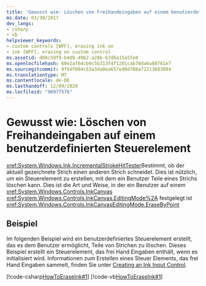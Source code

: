 ```yaml
---
title: 'Gewusst wie: Löschen von Freihandeingaben auf einem benutzerdefinierten Steuerelement'
ms.date: 03/30/2017
dev_langs:
- csharp
- vb
helpviewer_keywords:
- custom controls [WPF], erasing ink on
- ink [WPF], erasing on custom control
ms.assetid: d88c50f9-b4d8-4962-a28b-67d6a15a5fe0
ms.openlocfilehash: 60e2af64cb0c5b313f4f1201cab70da6a88f61e7
ms.sourcegitcommit: 9f6df084c53a3da0ea657ed0d708a72213683084
ms.translationtype: MT
ms.contentlocale: de-DE
ms.lasthandoff: 12/09/2020
ms.locfileid: "96977576"
---
```

# <a name="how-to-erase-ink-on-a-custom-control"></a>Gewusst wie: Löschen von Freihandeingaben auf einem benutzerdefinierten Steuerelement
<xref:System.Windows.Ink.IncrementalStrokeHitTester>Bestimmt, ob der aktuell gezeichnete Strich einen anderen Strich schneidet.  Dies ist nützlich, um ein Steuerelement zu erstellen, mit dem ein Benutzer Teile eines Strichs löschen kann. Dies ist die Art und Weise, in der ein Benutzer auf einem <xref:System.Windows.Controls.InkCanvas> <xref:System.Windows.Controls.InkCanvas.EditingMode%2A> festgelegt ist <xref:System.Windows.Controls.InkCanvasEditingMode.EraseByPoint>  
  
## <a name="example"></a>Beispiel  
 Im folgenden Beispiel wird ein benutzerdefiniertes Steuerelement erstellt, das es dem Benutzer ermöglicht, Teile von Strichen zu löschen.  Dieses Beispiel erstellt ein Steuerelement, das frei Hand Eingaben enthält, wenn es initialisiert wird.  Informationen zum Erstellen eines Steuer Elements, das frei Hand Eingaben sammelt, finden Sie unter [Creating an Ink Input Control](creating-an-ink-input-control.md).  
  
 [!code-csharp[HowToEraseInk#1](~/samples/snippets/csharp/VS_Snippets_Wpf/HowToEraseInk/CSharp/InkEraser.cs#1)]
 [!code-vb[HowToEraseInk#1](~/samples/snippets/visualbasic/VS_Snippets_Wpf/HowToEraseInk/VisualBasic/InkEraser.vb#1)]
